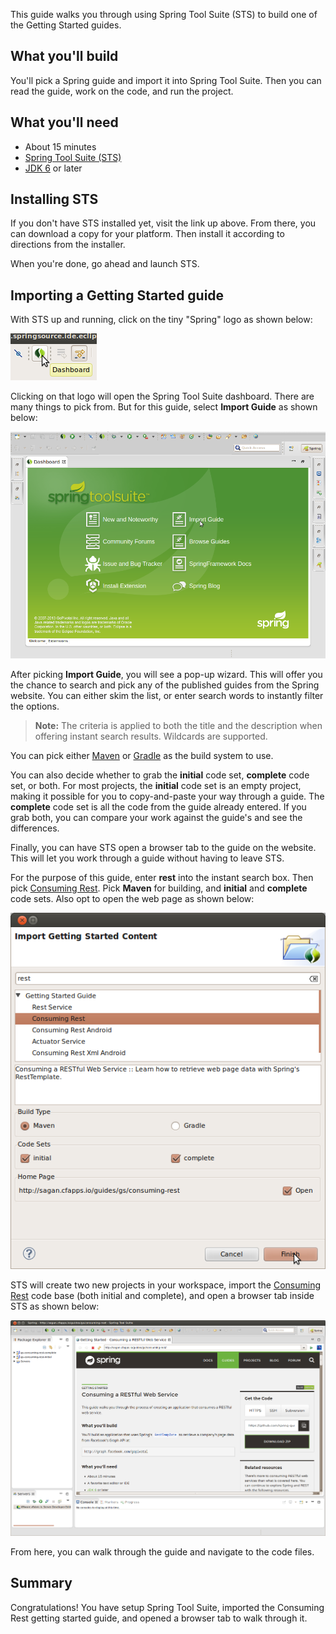 This guide walks you through using Spring Tool Suite (STS) to build one of the Getting Started guides.

What you'll build
-----------------

You'll pick a Spring guide and import it into Spring Tool Suite. Then you can read the guide, work on the code, and run the project.


What you'll need
----------------

 - About 15 minutes
 - [Spring Tool Suite (STS)](http://www.springsource.org/spring-tool-suite-download)
 - [JDK 6][jdk] or later

[jdk]: http://www.oracle.com/technetwork/java/javase/downloads/index.html

Installing STS
--------------
If you don't have STS installed yet, visit the link up above. From there, you can download a copy for your platform. Then install it according to directions from the installer.

When you're done, go ahead and launch STS.

Importing a Getting Started guide
---------------------------------
With STS up and running, click on the tiny "Spring" logo as shown below:

![Open the Spring dashboard](images/1_open_dash.png)

Clicking on that logo will open the Spring Tool Suite dashboard. There are many things to pick from. But for this guide, select **Import Guide** as shown below:

![Import a guide](images/2_open_wizard.png)

After picking **Import Guide**, you will see a pop-up wizard. This will offer you the chance to search and pick any of the published guides from the Spring website. You can either skim the list, or enter search words to instantly filter the options.

> **Note:** The criteria is applied to both the title and the description when offering instant search results. Wildcards are supported.

You can pick either [Maven][gs-maven] or [Gradle][gs-gradle] as the build system to use. 

You can also decide whether to grab the **initial** code set, **complete** code set, or both. For most projects, the **initial** code set is an empty project, making it possible for you to copy-and-paste your way through a guide. The **complete** code set is all the code from the guide already entered. If you grab both, you can compare your work against the guide's and see the differences. 

Finally, you can have STS open a browser tab to the guide on the website. This will let you work through a guide without having to leave STS.

For the purpose of this guide, enter **rest** into the instant search box. Then pick [Consuming Rest][gs-consuming-rest]. Pick **Maven** for building, and **initial** and **complete** code sets. Also opt to open the web page as shown below:

![Pick a guide](images/3_wizard.png)

STS will create two new projects in your workspace, import the [Consuming Rest][gs-consuming-rest] code base (both initial and complete), and open a browser tab inside STS as shown below:

![View the code and the guide](images/4_after-import.png)

From here, you can walk through the guide and navigate to the code files.

Summary
-------

Congratulations! You have setup Spring Tool Suite, imported the Consuming Rest getting started guide, and opened a browser tab to walk through it.

[gs-maven]: /guides/gs/maven
[gs-gradle]: /guides/gs/gradle
[gs-consuming-rest]: /guides/gs/consuming-rest
